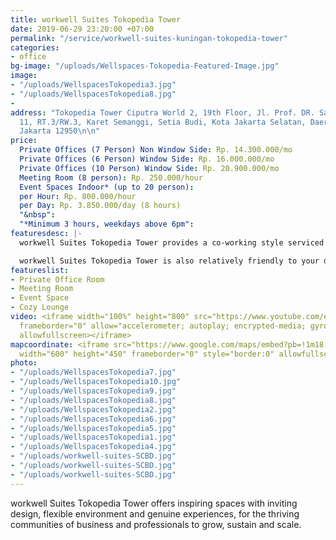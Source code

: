 ```yaml
---
title: workwell Suites Tokopedia Tower
date: 2019-06-29 23:20:00 +07:00
permalink: "/service/workwell-suites-kuningan-tokopedia-tower"
categories:
- office
bg-image: "/uploads/Wellspaces-Tokopedia-Featured-Image.jpg"
image:
- "/uploads/WellspacesTokopedia3.jpg"
- "/uploads/WellspacesTokopedia8.jpg"
- 
address: "Tokopedia Tower Ciputra World 2, 19th Floor, Jl. Prof. DR. Satrio No.Kav.
  11, RT.3/RW.3, Karet Semanggi, Setia Budi, Kota Jakarta Selatan, Daerah Khusus Ibukota
  Jakarta 12950\n\n"
price:
  Private Offices (7 Person) Non Window Side: Rp. 14.300.000/mo
  Private Offices (6 Person) Window Side: Rp. 16.000.000/mo
  Private Offices (10 Person) Window Side: Rp. 20.900.000/mo
  Meeting Room (8 person): Rp. 250.000/hour
  Event Spaces Indoor* (up to 20 person): 
  per Hour: Rp. 800.000/hour
  per Day: Rp. 3.850.000/day (8 hours)
  "&nbsp": 
  "*Minimum 3 hours, weekdays above 6pm": 
featuresdesc: |-
  workwell Suites Tokopedia Tower provides a co-working style serviced office with 8 (eight) private workspaces, one meeting room, corner desk, even space with amphitheater seats for up to 30 persons, Skype room, reading corner, as well as a cozy lounge and pantry to relax and unwind.

  workwell Suites Tokopedia Tower is also relatively friendly to your daily commute routine, with merely 10-minute walk from Bendungan Hilir MRT Station, you save plenty of time to get to work.
featureslist:
- Private Office Room
- Meeting Room
- Event Space
- Cozy Lounge
video: <iframe width="100%" height="800" src="https://www.youtube.com/embed/MqvdZ7Fo_8Y"
  frameborder="0" allow="accelerometer; autoplay; encrypted-media; gyroscope; picture-in-picture"
  allowfullscreen></iframe>
mapcoordinate: <iframe src="https://www.google.com/maps/embed?pb=!1m18!1m12!1m3!1d126935.34071815993!2d106.70555680249149!3d-6.166980377667229!2m3!1f0!2f0!3f0!3m2!1i1024!2i768!4f13.1!3m3!1m2!1s0x2e69f3dfac70797f%3A0x31b837bfa1fcbdae!2sworkwell+Suites+Tokopedia+Tower+Kuningan+Coworking+Space+%26+Serviced+Office+by+wellspaces.co!5e0!3m2!1sid!2sid!4v1561825506765!5m2!1sid!2sid"
  width="600" height="450" frameborder="0" style="border:0" allowfullscreen></iframe>
photo:
- "/uploads/WellspacesTokopedia7.jpg"
- "/uploads/WellspacesTokopedia10.jpg"
- "/uploads/WellspacesTokopedia9.jpg"
- "/uploads/WellspacesTokopedia8.jpg"
- "/uploads/WellspacesTokopedia2.jpg"
- "/uploads/WellspacesTokopedia6.jpg"
- "/uploads/WellspacesTokopedia5.jpg"
- "/uploads/WellspacesTokopedia1.jpg"
- "/uploads/WellspacesTokopedia4.jpg"
- "/uploads/workwell-suites-SCBD.jpg"
- "/uploads/workwell-suites-SCBD.jpg"
- "/uploads/workwell-suites-SCBD.jpg"
---
```


workwell Suites Tokopedia Tower offers inspiring spaces with inviting design, flexible environment and genuine experiences, for the thriving communities of business and professionals to grow, sustain and scale.


